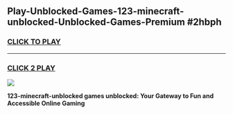 
## Play-Unblocked-Games-123-minecraft-unblocked-Unblocked-Games-Premium #2hbph
<h3>
<a href="https://premium.freeplayer.one?title=123-minecraft-unblocked&ref=12M">CLICK TO PLAY</a></h3>
<hr>

<h3>
<a href="https://premium.freeplayer.one?title=123-minecraft-unblocked&ref=12M">CLICK 2 PLAY</a>
  
</h3>

<a href="https://premium.freeplayer.one?title=123-minecraft-unblocked&ref=12M"><img src="https://clearcache.store/games.png"></a>


**123-minecraft-unblocked games unblocked: Your Gateway to Fun and Accessible Online Gaming**
